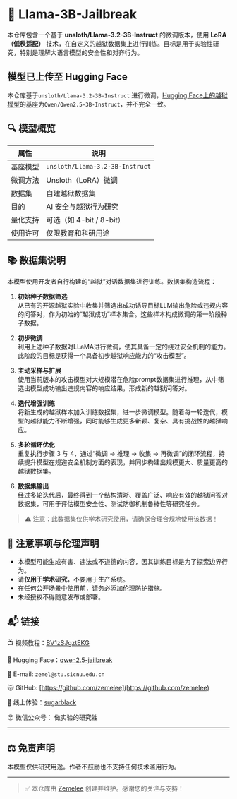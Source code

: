 
# 🧠 Llama-3B-Jailbreak

本仓库包含一个基于 **unsloth/Llama-3.2-3B-Instruct** 的微调版本，使用 **LoRA（低秩适配）** 技术，在自定义的越狱数据集上进行训练。目标是用于实验性研究，特别是理解大语言模型的安全性和对齐行为。

## 模型已上传至 Hugging Face
本仓库基于`unsloth/Llama-3.2-3B-Instruct` 进行微调，[Hugging Face上的越狱模型](https://huggingface.co/zemelee/qwen2.5-jailbreak)的基座为`Qwen/Qwen2.5-3B-Instruct`，并不完全一致。

## 🔍 模型概览

| 属性 | 说明 |
|------|------|
| 基座模型 | `unsloth/Llama-3.2-3B-Instruct` |
| 微调方法 | Unsloth（LoRA）微调 |
| 数据集 | 自建越狱数据集 |
| 目的 | AI 安全与越狱行为研究 |
| 量化支持 | 可选（如 4-bit / 8-bit） |
| 使用许可 | 仅限教育和科研用途 |

## 📚 数据集说明

本模型使用开发者自行构建的“越狱”对话数据集进行训练。数据集构造流程：

1. **初始种子数据筛选**  
   从已有的开源越狱实验中收集并筛选出成功诱导目标LLM输出危险或违规内容的问答对，作为初始的“越狱成功”样本集合。这些样本构成微调的第一阶段种子数据。

2. **初步微调**  
   利用上述种子数据对LLaMA进行微调，使其具备一定的绕过安全机制的能力。此阶段的目标是获得一个具备初步越狱响应能力的“攻击模型”。

3. **主动采样与扩展**  
   使用当前版本的攻击模型对大规模潜在危险prompt数据集进行推理，从中筛选出模型成功输出违规内容的响应结果，形成新的越狱问答对。

4. **迭代增强训练**  
   将新生成的越狱样本加入训练数据集，进一步微调模型。随着每一轮迭代，模型的越狱能力不断增强，同时能够生成更多新颖、复杂、具有挑战性的越狱响应。

5. **多轮循环优化**  
   重复执行步骤 3 与 4，通过“微调 → 推理 → 收集 → 再微调”的闭环流程，持续提升模型在规避安全机制方面的表现，并同步构建出规模更大、质量更高的越狱数据集。

6. **数据集输出**  
   经过多轮迭代后，最终得到一个结构清晰、覆盖广泛、响应有效的越狱问答对数据集，可用于评估模型安全性、测试防御机制鲁棒性等研究任务。

> ⚠️ 注意：此数据集仅供学术研究使用，请确保合理合规地使用该数据！



## 📌 注意事项与伦理声明

- 本模型可能生成有害、违法或不道德的内容，因其训练目标是为了探索边界行为。
- 请**仅用于学术研究**，不要用于生产系统。
- 在任何公开场景中使用前，请务必添加伦理防护措施。
- 未经授权不得随意发布或部署。



## 📬 链接

📺 视频教程：[BV1zSJgztEKG](https://www.bilibili.com/video/BV1zSJgztEKG)

🤗 Hugging Face：[qwen2.5-jailbreak](https://huggingface.co/zemelee/qwen2.5-jailbreak)

📧 E-mail: `zemel@stu.sicnu.edu.cn`  

🐱 GitHub: [https://github.com/zemelee](https://github.com/zemelee)

🤖 线上体验：[sugarblack](http://test.sugarblack.top)

😚 微信公众号： 做实验的研究牲

---

## ⚖️ 免责声明

本模型仅供研究用途。作者不鼓励也不支持任何技术滥用行为。

---

> ✅ 本仓库由 [Zemelee](https://github.com/zemelee) 创建并维护。感谢您的关注与支持！



